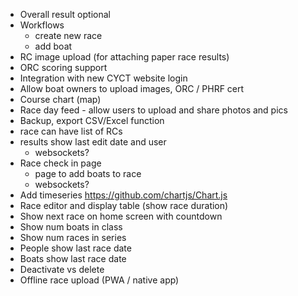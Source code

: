 - Overall result optional
- Workflows
  - create new race
  - add boat
- RC image upload (for attaching paper race results)
- ORC scoring support
- Integration with new CYCT website login
- Allow boat owners to upload images, ORC / PHRF cert
- Course chart (map)
- Race day feed - allow users to upload and share photos and pics
- Backup, export CSV/Excel function
- race can have list of RCs
- results show last edit date and user
  - websockets?
- Race check in page
  - page to add boats to race
  - websockets?
- Add timeseries https://github.com/chartjs/Chart.js
- Race editor and display table (show race duration)
- Show next race on home screen with countdown
- Show num boats in class
- Show num races in series 
- People show last race date
- Boats show last race date
- Deactivate vs delete
- Offline race upload (PWA / native app)
